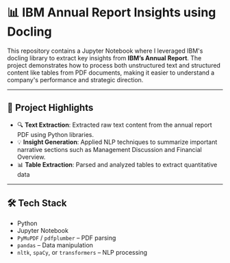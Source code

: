 # 📊 IBM Annual Report Insights using Docling

This repository contains a Jupyter Notebook where I leveraged IBM's docling library to extract key insights from **IBM’s Annual Report**. The project demonstrates how to process both unstructured text and structured content like tables from PDF documents, making it easier to understand a company's performance and strategic direction.

---

## 📌 Project Highlights

- 🔍 **Text Extraction**: Extracted raw text content from the annual report PDF using Python libraries.
- 💡 **Insight Generation**: Applied NLP techniques to summarize important narrative sections such as Management Discussion and Financial Overview.
- 📊 **Table Extraction**: Parsed and analyzed tables to extract quantitative data


---

## 🛠️ Tech Stack

- Python
- Jupyter Notebook
- `PyMuPDF` / `pdfplumber` – PDF parsing
- `pandas` – Data manipulation
- `nltk`, `spaCy`, or `transformers` – NLP processing



